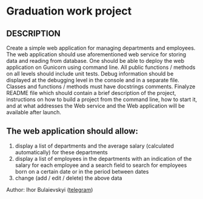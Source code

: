 # Graduation work project
## DESCRIPTION
Create a simple web application for managing departments and employees. The web application should use aforementioned web service for storing data and reading from database. One should be able to deploy the web application on Gunicorn using command line. All public functions / methods on all levels should include unit tests. Debug information should be displayed at the debugging level in the console and in a separate file. Classes and functions / methods must have docstrings comments. Finalyze README file which should contain a brief description of the project, instructions on how to build a project from the command line, how to start it, and at what addresses the Web service and the Web application will be available after launch.

## The web application should allow:

1. display a list of departments and the average salary (calculated automatically) for these departments
2. display a list of employees in the departments with an indication of the salary for each employee and a search field to search for employees born on a certain date or in the period between dates
3. change (add / edit / delete) the above data

Author: Ihor Bulaievskyi ([telegram](https://t.me/traumgedanken))


